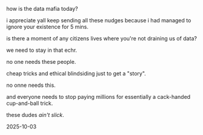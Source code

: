 how is the data mafia today?  

i appreciate yall keep sending all these nudges because i had managed to ignore your existence for 5 mins.  

is there a moment of any citizens lives where you're not draining us of data?  

we need to stay in that echr.  

no one needs these people.  

cheap tricks and ethical blindsiding just to get a "story".  

no onne needs this.  

and everyone needs to stop paying millions for essentially a cack-handed cup-and-ball trick.  

these dudes *ain't slick*.  


2025-10-03
